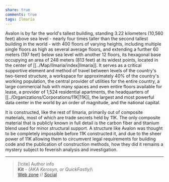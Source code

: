 ```yaml
---  
share: true  
comments: true  
tags: Ilmaria  
---  
```

Avalon is by far the world's tallest building, standing 3.22 kilometers (10,560 feet) above sea level - nearly four times taller than the second tallest building in the world - with 400 floors of varying heights, including multiple single floors as high as several average floors, and extending a further 60 meters (197 feet) below sea level with another 12 floors, its hexagonal base occupying an area of 248 meters (813 feet) at its widest points, located in the center of [[../Map/Ilmaria/index|Ilmaria]]. It serves as a critical supportive element and method of travel between levels of the country's two-tiered structure, a workspace for approximately 40% of the country's working population, the central provider of utilities for the entire country, a large commercial hub with many spaces and even entire floors available for lease, a provider of 1,524 residential apartments, the headquarters of [[../Organizations/Corporations/11K|11K]], the largest and most powerful data center in the world by an order of magnitude, and the national capital.  
  
It is constructed, like the rest of Ilmaria, primarily out of composite materials, most of which are trade secrets held by 11K. The only composite material that is publicly known in full detail is the carbon fiber and titanium blend used for minor structural support. A structure like Avalon was thought to be completely impossible before 11K constructed it, and due to the sheer power of 11K allowing them to circumvent legal requirements for building code and the publication of construction methods, how they did it remains a mystery subject to feverish analysis and investigation.  
  
-----  
> [!cite] Author info  
> **Kit** - *(AKA Kerosyn, or QuickFastly)*\  
> [Web zone](https://kerosyn.link) // [Social](https://a.tripulse.link/@kit)